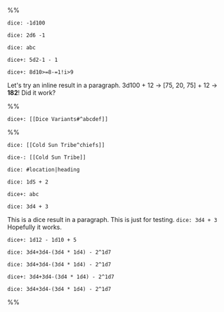 %%

`dice: -1d100`

`dice: 2d6 -1`

`dice: abc`


`dice+: 5d2-1 - 1`

`dice+: 8d10>=8-=1!i>9`

Let's try an inline result in a paragraph. 3d100 + 12 -> [75, 20, 75] + 12 ->  **182**! Did it work?

%%

`dice+: [[Dice Variants#^abcdef]]`

%%

`dice: [[Cold Sun Tribe^chiefs]]`

`dice-: [[Cold Sun Tribe]]`

`dice: #location|heading`

`dice: 1dS + 2`


`dice+: abc`

`dice: 3d4 + 3`

This is a dice result in a paragraph. This is just for testing. `dice: 3d4 + 3` Hopefully it works.

`dice+: 1d12 - 1d10 + 5`

`dice: 3d4+3d4-(3d4 * 1d4) - 2^1d7`

`dice: 3d4+3d4-(3d4 * 1d4) - 2^1d7`

`dice+: 3d4+3d4-(3d4 * 1d4) - 2^1d7`

`dice: 3d4+3d4-(3d4 * 1d4) - 2^1d7`

%%
